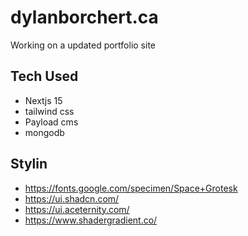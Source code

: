 # dylanborchert.ca

Working on a updated portfolio site

## Tech Used

- Nextjs 15
- tailwind css
- Payload cms
- mongodb

## Stylin

- https://fonts.google.com/specimen/Space+Grotesk
- https://ui.shadcn.com/
- https://ui.aceternity.com/
- https://www.shadergradient.co/

